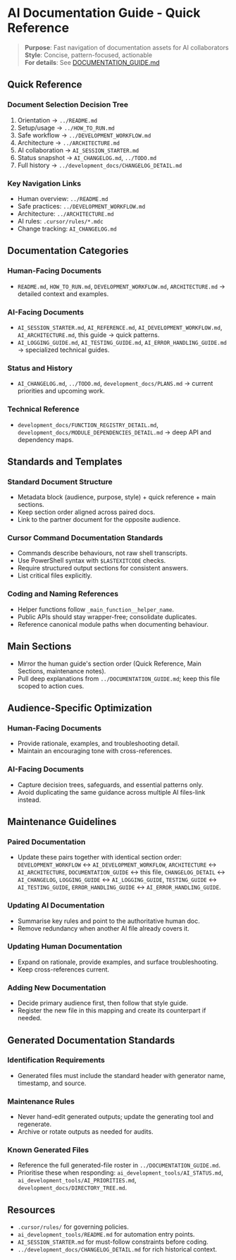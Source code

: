 # AI Documentation Guide - Quick Reference

> **Purpose**: Fast navigation of documentation assets for AI collaborators  
> **Style**: Concise, pattern-focused, actionable  
> **For details**: See [DOCUMENTATION_GUIDE.md](../DOCUMENTATION_GUIDE.md)

## Quick Reference

### Document Selection Decision Tree
1. Orientation -> `../README.md`
2. Setup/usage -> `../HOW_TO_RUN.md`
3. Safe workflow -> `../DEVELOPMENT_WORKFLOW.md`
4. Architecture -> `../ARCHITECTURE.md`
5. AI collaboration -> `AI_SESSION_STARTER.md`
6. Status snapshot -> `AI_CHANGELOG.md`, `../TODO.md`
7. Full history -> `../development_docs/CHANGELOG_DETAIL.md`

### Key Navigation Links
- Human overview: `../README.md`
- Safe practices: `../DEVELOPMENT_WORKFLOW.md`
- Architecture: `../ARCHITECTURE.md`
- AI rules: `.cursor/rules/*.mdc`
- Change tracking: `AI_CHANGELOG.md`

## Documentation Categories

### Human-Facing Documents
- `README.md`, `HOW_TO_RUN.md`, `DEVELOPMENT_WORKFLOW.md`, `ARCHITECTURE.md` -> detailed context and examples.

### AI-Facing Documents
- `AI_SESSION_STARTER.md`, `AI_REFERENCE.md`, `AI_DEVELOPMENT_WORKFLOW.md`, `AI_ARCHITECTURE.md`, this guide -> quick patterns.
- `AI_LOGGING_GUIDE.md`, `AI_TESTING_GUIDE.md`, `AI_ERROR_HANDLING_GUIDE.md` -> specialized technical guides.

### Status and History
- `AI_CHANGELOG.md`, `../TODO.md`, `development_docs/PLANS.md` -> current priorities and upcoming work.

### Technical Reference
- `development_docs/FUNCTION_REGISTRY_DETAIL.md`, `development_docs/MODULE_DEPENDENCIES_DETAIL.md` -> deep API and dependency maps.

## Standards and Templates

### Standard Document Structure
- Metadata block (audience, purpose, style) + quick reference + main sections.
- Keep section order aligned across paired docs.
- Link to the partner document for the opposite audience.

### Cursor Command Documentation Standards
- Commands describe behaviours, not raw shell transcripts.
- Use PowerShell syntax with `$LASTEXITCODE` checks.
- Require structured output sections for consistent answers.
- List critical files explicitly.

### Coding and Naming References
- Helper functions follow `_main_function__helper_name`.
- Public APIs should stay wrapper-free; consolidate duplicates.
- Reference canonical module paths when documenting behaviour.

## Main Sections
- Mirror the human guide's section order (Quick Reference, Main Sections, maintenance notes).
- Pull deep explanations from `../DOCUMENTATION_GUIDE.md`; keep this file scoped to action cues.

## Audience-Specific Optimization

### Human-Facing Documents
- Provide rationale, examples, and troubleshooting detail.
- Maintain an encouraging tone with cross-references.

### AI-Facing Documents
- Capture decision trees, safeguards, and essential patterns only.
- Avoid duplicating the same guidance across multiple AI files-link instead.

## Maintenance Guidelines

### Paired Documentation
- Update these pairs together with identical section order: `DEVELOPMENT_WORKFLOW` <-> `AI_DEVELOPMENT_WORKFLOW`, `ARCHITECTURE` <-> `AI_ARCHITECTURE`, `DOCUMENTATION_GUIDE` <-> this file, `CHANGELOG_DETAIL` <-> `AI_CHANGELOG`, `LOGGING_GUIDE` <-> `AI_LOGGING_GUIDE`, `TESTING_GUIDE` <-> `AI_TESTING_GUIDE`, `ERROR_HANDLING_GUIDE` <-> `AI_ERROR_HANDLING_GUIDE`.

### Updating AI Documentation
- Summarise key rules and point to the authoritative human doc.
- Remove redundancy when another AI file already covers it.

### Updating Human Documentation
- Expand on rationale, provide examples, and surface troubleshooting.
- Keep cross-references current.

### Adding New Documentation
- Decide primary audience first, then follow that style guide.
- Register the new file in this mapping and create its counterpart if needed.

## Generated Documentation Standards

### Identification Requirements
- Generated files must include the standard header with generator name, timestamp, and source.

### Maintenance Rules
- Never hand-edit generated outputs; update the generating tool and regenerate.
- Archive or rotate outputs as needed for audits.

### Known Generated Files
- Reference the full generated-file roster in `../DOCUMENTATION_GUIDE.md`.
- Prioritise these when responding: `ai_development_tools/AI_STATUS.md`, `ai_development_tools/AI_PRIORITIES.md`, `development_docs/DIRECTORY_TREE.md`.

## Resources
- `.cursor/rules/` for governing policies.
- `ai_development_tools/README.md` for automation entry points.
- `AI_SESSION_STARTER.md` for must-follow constraints before coding.
- `../development_docs/CHANGELOG_DETAIL.md` for rich historical context.
